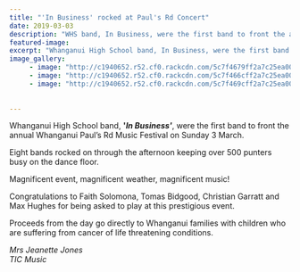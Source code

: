 ```yaml
---
title: "'In Business' rocked at Paul's Rd Concert"
date: 2019-03-03
description: "WHS band, In Business, were the first band to front the annual Whanganui Paul’s Rd Music Festival on Sunday 3 March..."
featured-image: 
excerpt: "Whanganui High School band, In Business, were the first band to front the annual Whanganui Paul’s Rd Music Festival on Sunday 3 March."
image_gallery:
	 - image: "http://c1940652.r52.cf0.rackcdn.com/5c7f4679ff2a7c25ea0000ca/53278926_361261698054097_6080976592174055424_n.jpg"
	 - image: "http://c1940652.r52.cf0.rackcdn.com/5c7f466cff2a7c25ea0000c8/53190163_307638543229376_348627718096551936_n.jpg"
	 - image: "http://c1940652.r52.cf0.rackcdn.com/5c7f469cff2a7c25ea0000ce/In-Business.jpg"
	
	
---
```


<p><span>Whanganui High School band, <strong>'<em>In Business'</em></strong>, were the first band to front the annual Whanganui Paul&rsquo;s Rd Music Festival on Sunday 3 March. &nbsp;</span></p>
<p><span>Eight bands rocked on through the afternoon keeping over 500 punters busy on the dance floor.</span></p>
<p><span>Magnificent event, magnificent weather, magnificent music!&nbsp;<br /></span></p>
<p><span>Congratulations to Faith Solomona, Tomas Bidgood, Christian Garratt and Max Hughes for being asked to play at this prestigious event.</span></p>
<p><span>Proceeds from the day go directly to Whanganui families with children who are suffering from cancer of life threatening conditions.</span></p>
<p><em><span>Mrs Jeanette Jones</span></em><span><br /> <em>TIC Music</em></span></p>

